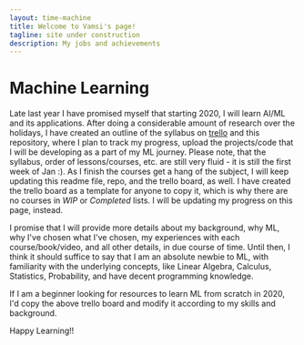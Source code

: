```yaml
---
layout: time-machine
title: Welcome to Vamsi's page!
tagline: site under construction
description: My jobs and achievements
---
```


# Machine Learning

Late last year I have promised myself that starting 2020, I will learn AI/ML and its applications. After doing a considerable amount of research over the holidays, I have created an outline of the syllabus on [trello](https://trello.com/b/WTAfa9fW) and this repository, where I plan to track my progress, upload the projects/code that I will be developing as a part of my ML journey. Please note, that the syllabus, order of lessons/courses, etc. are still very fluid - it is still the first week of Jan :). As I finish the courses get a hang of the subject, I will keep updating this readme file, repo, and the trello board, as well. I have created the trello board as a template for anyone to copy it, which is why there are no courses in *WIP* or *Completed* lists. I will be updating my progress on this page, instead.

I promise that I will provide more details about my background, why ML, why I've chosen what I've chosen, my experiences with each course/book/video, and all other details, in due course of time. Until then, I think it should suffice to say that I am an absolute newbie to ML, with familiarity with the underlying concepts, like Linear Algebra, Calculus, Statistics, Probability, and have decent programming knowledge.

If I am a beginner looking for resources to learn ML from scratch in 2020, I'd copy the above trello board and modify it according to my skills and background.

Happy Learning!!
